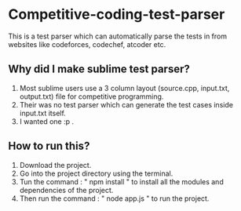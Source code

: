 # Competitive-coding-test-parser
This is a test parser which can automatically parse the tests in from websites like codeforces, codechef, atcoder etc.

## Why did I make sublime test parser?
1. Most sublime users use a 3 column layout (source.cpp, input.txt, output.txt) file for competitive programming. 
2. Their was no test parser which can generate the test cases inside input.txt itself. 
3. I wanted one :p .


## How to run this?
1. Download the project.
2. Go into the project directory using the terminal.
3. Tun the command : " npm install " to install all the modules and dependencies of the project.
4. Then run the command : " node app.js " to run the project.
